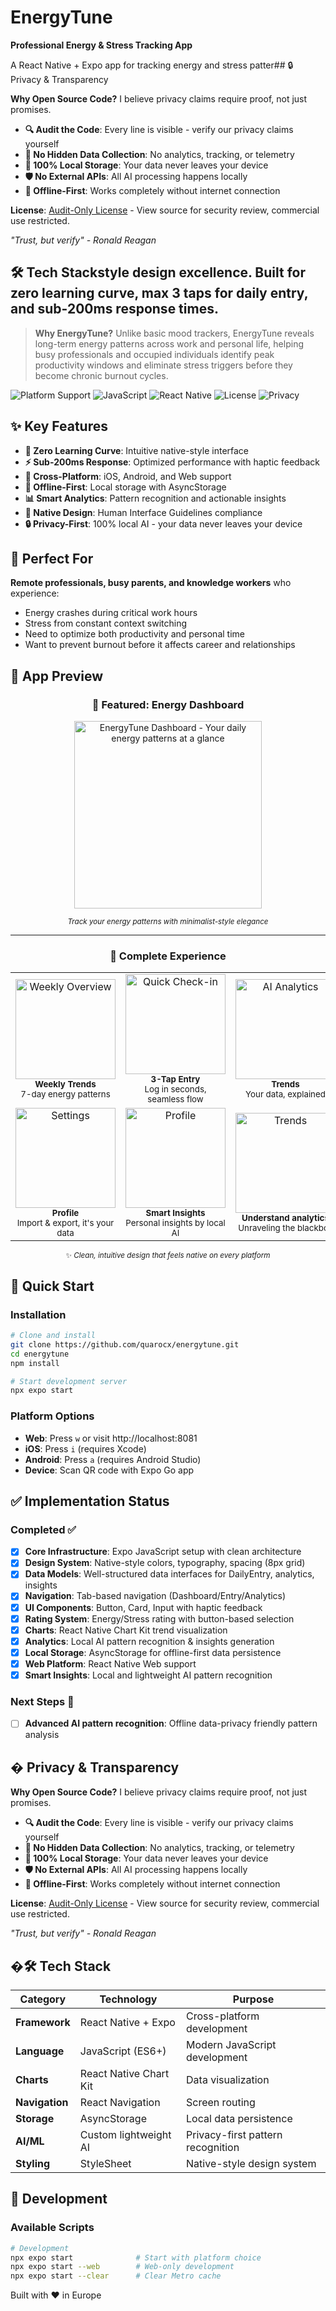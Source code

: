 # EnergyTune

**Professional Energy & Stress Tracking App**

A React Native + Expo app for tracking energy and stress patter## 🔒 Privacy & Transparency

**Why Open Source Code?** I believe privacy claims require proof, not just promises.

- **🔍 Audit the Code**: Every line is visible - verify our privacy claims yourself
- **🚫 No Hidden Data Collection**: No analytics, tracking, or telemetry
- **💾 100% Local Storage**: Your data never leaves your device
- **🛡️ No External APIs**: All AI processing happens locally
- **📱 Offline-First**: Works completely without internet connection

**License**: [Audit-Only License](LICENSE) - View source for security review, commercial use restricted.

_"Trust, but verify" - Ronald Reagan_

## 🛠️ Tech Stackstyle design excellence. Built for zero learning curve, max 3 taps for daily entry, and sub-200ms response times.

> **Why EnergyTune?** Unlike basic mood trackers, EnergyTune reveals long-term energy patterns across work and personal life, helping busy professionals and occupied individuals identify peak productivity windows and eliminate stress triggers before they become chronic burnout cycles.

![Platform Support](https://img.shields.io/badge/platform-iOS%20%7C%20Android%20%7C%20Web-blue)
![JavaScript](https://img.shields.io/badge/JavaScript-ES6+-yellow)
![React Native](https://img.shields.io/badge/React%20Native-Expo%20SDK%2053-purple)
![License](https://img.shields.io/badge/license-Audit--Only-orange)
![Privacy](https://img.shields.io/badge/privacy-100%25%20Local-green)

## ✨ Key Features

- **🚀 Zero Learning Curve**: Intuitive native-style interface
- **⚡ Sub-200ms Response**: Optimized performance with haptic feedback
- **📱 Cross-Platform**: iOS, Android, and Web support
- **🔄 Offline-First**: Local storage with AsyncStorage
- **📊 Smart Analytics**: Pattern recognition and actionable insights
- **🎨 Native Design**: Human Interface Guidelines compliance
- **🔒 Privacy-First**: 100% local AI - your data never leaves your device

## 🎯 Perfect For

**Remote professionals, busy parents, and knowledge workers** who experience:

- Energy crashes during critical work hours
- Stress from constant context switching
- Need to optimize both productivity and personal time
- Want to prevent burnout before it affects career and relationships

## 📱 App Preview

<div align="center">
  
### 🌟 Featured: Energy Dashboard
<img src="assets/screenshots/dashboard4.jpeg" width="300" alt="EnergyTune Dashboard - Your daily energy patterns at a glance">

<sub><em>Track your energy patterns with minimalist-style elegance</em></sub>

---

### 📸 Complete Experience

<table align="center">
  <tr>
    <td align="center" width="200">
      <img src="assets/screenshots/dashboard2.PNG" width="160" alt="Weekly Overview">
      <br><sub><b>Weekly Trends</b><br>7-day energy patterns</sub>
    </td>
    <td align="center" width="200">
      <img src="assets/screenshots/checkin2.PNG" width="160" alt="Quick Check-in">
      <br><sub><b>3-Tap Entry</b><br>Log in seconds, seamless flow</sub>
    </td>
    <td align="center" width="200">
      <img src="assets/screenshots/analytics1.PNG" width="160" alt="AI Analytics">
      <br><sub><b>Trends</b><br>Your data, explained</sub>
    </td>
  </tr>
  <tr>
    <td align="center">
      <img src="assets/screenshots/settings1.PNG" width="160" alt="Settings">
      <br><sub><b>Profile</b><br>Import & export, it's your data</sub>
    </td>
    <td align="center">
      <img src="assets/screenshots/analytics5.PNG" width="160" alt="Profile">
      <br><sub><b>Smart Insights</b><br>Personal insights by local AI</sub>
    </td>
    <td align="center">
      <img src="assets/screenshots/analytics6.PNG" width="160" alt="Trends">
      <br><sub><b>Understand analytics</b><br>Unraveling the blackbox</sub>
    </td>
  </tr>
</table>

</div>

<div align="center">
  <sub>✨ <em>Clean, intuitive design that feels native on every platform</em></sub>
</div>

## 🚀 Quick Start

### Installation

```bash
# Clone and install
git clone https://github.com/quarocx/energytune.git
cd energytune
npm install

# Start development server
npx expo start
```

### Platform Options

- **Web**: Press `w` or visit http://localhost:8081
- **iOS**: Press `i` (requires Xcode)
- **Android**: Press `a` (requires Android Studio)
- **Device**: Scan QR code with Expo Go app

## ✅ Implementation Status

### Completed ✅

- [x] **Core Infrastructure**: Expo JavaScript setup with clean architecture
- [x] **Design System**: Native-style colors, typography, spacing (8px grid)
- [x] **Data Models**: Well-structured data interfaces for DailyEntry, analytics, insights
- [x] **Navigation**: Tab-based navigation (Dashboard/Entry/Analytics)
- [x] **UI Components**: Button, Card, Input with haptic feedback
- [x] **Rating System**: Energy/Stress rating with button-based selection
- [x] **Charts**: React Native Chart Kit trend visualization
- [x] **Analytics**: Local AI pattern recognition & insights generation
- [x] **Local Storage**: AsyncStorage for offline-first data persistence
- [x] **Web Platform**: React Native Web support
- [x] **Smart Insights**: Local and lightweight AI pattern recognition

### Next Steps 🔄

- [ ] **Advanced AI pattern recognition**: Offline data-privacy friendly pattern analysis

## � Privacy & Transparency

**Why Open Source Code?** I believe privacy claims require proof, not just promises.

- **🔍 Audit the Code**: Every line is visible - verify our privacy claims yourself
- **🚫 No Hidden Data Collection**: No analytics, tracking, or telemetry
- **💾 100% Local Storage**: Your data never leaves your device
- **🛡️ No External APIs**: All AI processing happens locally
- **📱 Offline-First**: Works completely without internet connection

**License**: [Audit-Only License](LICENSE) - View source for security review, commercial use restricted.

_"Trust, but verify" - Ronald Reagan_

## �🛠️ Tech Stack

| Category       | Technology             | Purpose                           |
| -------------- | ---------------------- | --------------------------------- |
| **Framework**  | React Native + Expo    | Cross-platform development        |
| **Language**   | JavaScript (ES6+)      | Modern JavaScript development     |
| **Charts**     | React Native Chart Kit | Data visualization                |
| **Navigation** | React Navigation       | Screen routing                    |
| **Storage**    | AsyncStorage           | Local data persistence            |
| **AI/ML**      | Custom lightweight AI  | Privacy-first pattern recognition |
| **Styling**    | StyleSheet             | Native-style design system        |

## 🔧 Development

### Available Scripts

```bash
# Development
npx expo start              # Start with platform choice
npx expo start --web        # Web-only development
npx expo start --clear      # Clear Metro cache
```

Built with ❤️ in Europe
